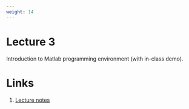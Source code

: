 ```yaml
---
weight: 14
---
```


# Lecture 3
Introduction to Matlab programming environment (with in-class demo).

# Links
1. [Lecture notes](Lecture-3.pdf)
